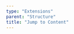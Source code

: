```yaml
---
type: "Extensions"
parent: "Structure"
title: "Jump to Content"
---
```


<demo>
  <div class="gatsby_demo_item" data-iframe="iframe/extensions/structure/jump-to-content">
  </div>
</demo>
